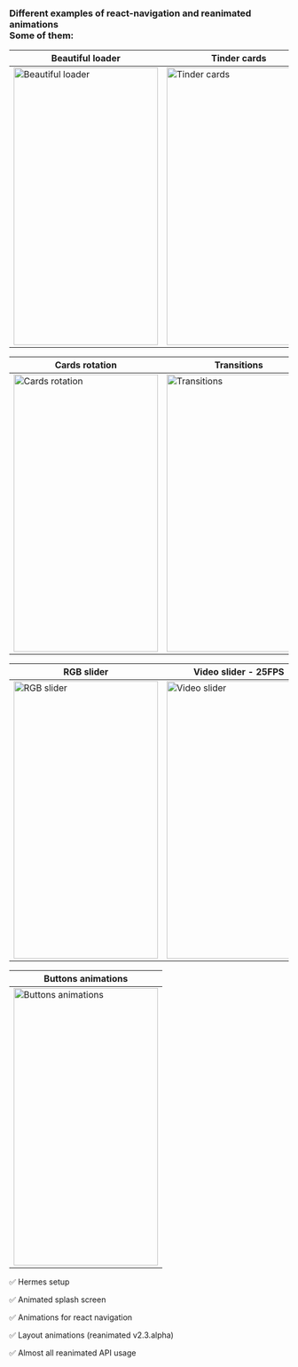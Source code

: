 ### Different examples of react-navigation and reanimated animations<br/>Some of them:

| Beautiful loader  | Tinder cards | Navigation animations |
| --------------- | --------------- | --------------- |
| <img src="https://user-images.githubusercontent.com/60893275/154769939-78faa8bd-d24a-41a9-88f3-f8d2dc1a1fe0.gif" alt="Beautiful loader" width="260" height="500"/> | <img src="https://user-images.githubusercontent.com/60893275/154769954-b9d041f7-b8e5-4b45-bad3-8781de3dc830.gif" alt="Tinder cards" width="260" height="500"/> | <img src="https://user-images.githubusercontent.com/60893275/154769950-e835b77f-9d64-49ae-9df4-48f65955e05d.gif" alt="Navigation animations" width="260" height="500"/> |

| Cards rotation | Transitions | Gesture handler |
| --------------- | --------------- | --------------- |
| <img src="https://user-images.githubusercontent.com/60893275/154769925-b2444ef1-6f47-414f-8d8d-0456630ae1b0.gif" alt="Cards rotation" width="260" height="500"/> | <img src="https://user-images.githubusercontent.com/60893275/154769932-072271dc-a646-42d3-aa4f-9e5fb2e613ae.gif" alt="Transitions" width="260" height="500"/> | <img src="https://user-images.githubusercontent.com/60893275/154769936-f614b1cb-7d76-4ee9-b275-64bd94801555.gif" alt="Gesture handler" width="260" height="500"/> |

| RGB slider | Video slider - 25FPS | Complicated gesture |
| --------------- | --------------- | --------------- |
| <img src="https://user-images.githubusercontent.com/60893275/154769942-d56cc5bd-ae50-4029-b1be-5895e2dda3ec.gif" alt="RGB slider" width="260" height="500"/> | <img src="https://user-images.githubusercontent.com/60893275/154769943-20c1a56e-1bdf-4614-9c0c-ccb7fdfc72a9.gif" alt="Video slider" width="260" height="500"/> | <img src="https://user-images.githubusercontent.com/60893275/154769947-2a5b90c8-5ba7-4372-a46a-b53a18d764f5.gif" alt="Complicated gesture" width="260" height="500"/> |

| Buttons animations |
| --------------- |
| <img src="https://user-images.githubusercontent.com/60893275/154769917-62f69975-28aa-4b2b-aeab-4241af65fccd.gif" alt="Buttons animations" width="260" height="500"/> |


✅  Hermes setup

✅  Animated splash screen

✅  Animations for react navigation

✅  Layout animations (reanimated v2.3.alpha)

✅  Almost all reanimated API usage
